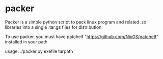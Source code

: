 packer
======

Packer is a simple python script to pack linux program and related .so libraries into a single .tar.gz files for distribution.

To use packer, you must have patchelf "https://github.com/NixOS/patchelf" installed in your path.

usage: ./packer.py exefile tarpath
